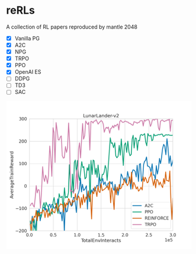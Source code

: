 # reRLs
A collection of RL papers reproduced by mantle 2048

- [x] Vanilla PG
- [x] A2C
- [x] NPG
- [x] TRPO
- [x] PPO
- [x] OpenAI ES
- [ ] DDPG
- [ ] TD3
- [ ] SAC

<img src="benchmark/img/LunarLander-v2_AverageTrainReward.png" alt="drawing" width="500"/>
